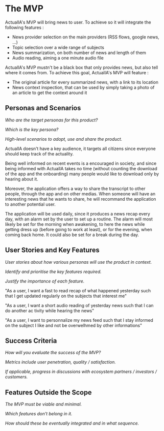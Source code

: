 # The MVP

ActualIA's MVP will bring news to user. To achieve so it will integrate the following features :

- News provider selection on the main providers (RSS flows, google news, ...)
- Topic selection over a wide range of subjects
- News summarization, on both number of news and length of them
- Audio reading, aiming a one minute audio file

ActualIA's MVP mustn't be a black box that only provides news, but also tell where it comes from. To achieve this goal, ActualIA's MVP will feature :

- The original article for every summarized news, with a link to its location
- News context inspection, that can be used by simply taking a photo of an article to get the context around it

## Personas and Scenarios

*Who are the target personas for this product?*

*Which is the key persona?*

*High-level scenarios to adopt, use and share the product.*

ActualIA doesn't have a key audience, it targets all citizens since everyone should keep track of the actuality.

Being well informed on recent events is a encouraged in society, and since being informed with ActualIA takes no time (without counting the download of the app and the onboarding) many people would like to download only by hearing about it.

Moreover, the application offers a way to share the transcript to other people, through the app and on other medias. When someone will have an interesting news that he wants to share, he will recommand the application to another potential user.

The application will be used daily, since it produces a news recap every day, with an alarm set by the user to set up a routine. The alarm will most likely be set for the morning when awakening, to here the news while getting dress up (before going to work at least), or for the evening, when coming back home. It could also be set for a break during the day.

## User Stories and Key Features

*User stories about how various personas will use the product in context.*

*Identify and prioritise the key features required.*

*Justify the importance of each feature.*

"As a user, I want a fast to read recap of what happened yesterday such that I get updated regularly on the subjects that interest me"

"As a user, I want a short audio reading of yesterday news such that I can do another ac tivity while hearing the news"

"As a user, I want to personnalize my news feed such that I stay informed on the subject I like and not be overwelhmed by other informations"

## Success Criteria

*How will you evaluate the success of the MVP?*

*Metrics include user penetration, quality / satisfaction.*

*If applicable, progress in discussions with ecosystem partners / investors / customers.*

## Features Outside the Scope

*The MVP must be viable and minimal.*

*Which features don’t belong in it.*

*How should these be eventually integrated and in what sequence.*

